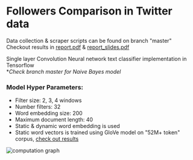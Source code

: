 # Followers Comparison in Twitter data
Data collection & scraper scripts can be found on branch "master"
Checkout results in [report.pdf](https://github.com/kazemnejad/followers-comparison-in-twitter/raw/cnn/report.pdf) & [report_slides.pdf](https://github.com/kazemnejad/followers-comparison-in-twitter/raw/cnn/report_slides.pdf)

Single layer Convolution Neural network text classifier implementation in Tensorflow <br/>
**Check branch master for Naive Bayes model*

### Model Hyper Parameters:

- Filter size: 2, 3, 4 windows
- Number filters: 32
- Word embedding size: 200
- Maximum document length: 40
- Static & dynamic word embedding is used
- Static word vectors is trained using GloVe model on "52M+ token" corpus, [check out results](https://raw.githubusercontent.com/kazemnejad/followers-comparison-in-twitter/cnn/outputs/pic.png)


![](https://raw.githubusercontent.com/kazemnejad/followers-comparison-in-twitter/cnn/outputs/graph.png "computation graph")
